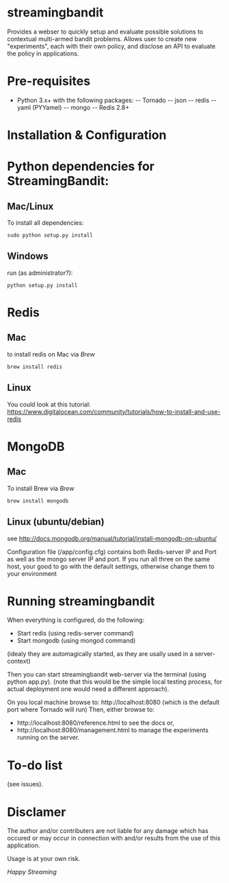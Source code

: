streamingbandit
========

Provides a webser to quickly setup and evaluate possible solutions to contextual multi-armed bandit problems. Allows user to create new "experiments", each with their own policy, and disclose an API to evaluate the policy in applications.

Pre-requisites
==============

- Python 3.x+ with the following packages:
-- Tornado
-- json
-- redis
-- yaml (PYYamel)
-- mongo
-- Redis 2.8+

Installation & Configuration
============================

# Python dependencies for StreamingBandit:

## Mac/Linux
To install all dependencies:

```
sudo python setup.py install
```
## Windows
run (as administrator?):
```
python setup.py install
``` 


# Redis
## Mac
to install redis on Mac via _Brew_
```
brew install redis
```

## Linux
You could look at this tutorial: https://www.digitalocean.com/community/tutorials/how-to-install-and-use-redis

# MongoDB
## Mac
To install Brew via _Brew_
```
brew install mongodb
```

## Linux (ubuntu/debian)
see http://docs.mongodb.org/manual/tutorial/install-mongodb-on-ubuntu/

Configuration file (<root>/app/config.cfg) contains both Redis-server IP and Port as well as the mongo server IP and port. If you run all three on the same host, your good to go with the default settings, otherwise change them to your environment

Running streamingbandit 
================

When everything is configured, do the following:
- Start redis (using redis-server command)
- Start mongodb (using mongod command)

(idealy they are automagically started, as they are usally used in a server-context)

Then you can start streamingbandit web-server via the terminal (using python app.py). (note that this would be the simple local testing process, for actual deployment one would need a different approach).

On you local machine browse to: http://localhost:8080 (which is the default port where Tornado will run)
Then, either browse to:
- http://localhost:8080/reference.html to see the docs or,
- http://localhost:8080/management.html to manage the experiments running on the server.

To-do list
==========
(see issues).


Disclamer
=========
The author and/or contributers are not liable for any damage which has occured or may occur in connection with and/or results from the use of this application. 

Usage is at your own risk.

_Happy Streaming_


